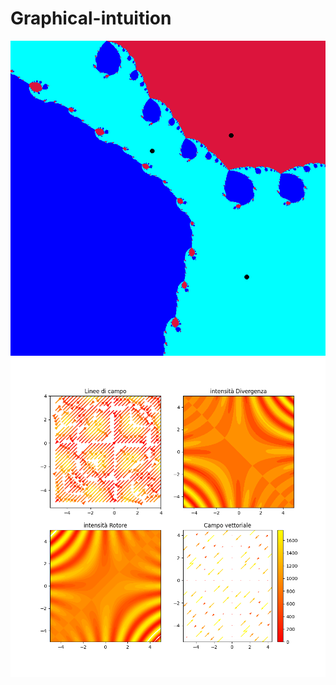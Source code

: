 # Graphical-intuition
<div style= "text-align:center;">
  <img src = "https://github.com/edo01/Graphical-intuition/blob/main/NewtonsFractal/output.png">
  <img src = "https://github.com/edo01/Graphical-intuition/blob/main/vectorField/first_plot.png">
</div>
